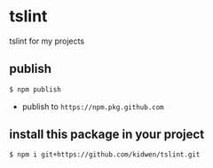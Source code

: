 # tslint
tslint for my projects

## publish
```bash
$ npm publish
```

- publish to `https://npm.pkg.github.com `

## install this package in your project

```bash
$ npm i git+https://github.com/kidwen/tslint.git
```
